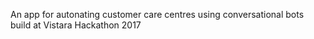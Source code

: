 An app for autonating customer care centres using conversational bots
build at Vistara Hackathon 2017

